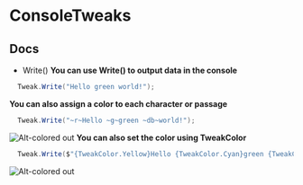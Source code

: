 # ConsoleTweaks
## Docs
- Write()
**You can use Write() to output data in the console**
```c#
  Tweak.Write("Hello green world!");
```
**You can also assign a color to each character or passage**
```c#
  Tweak.Write("~r~Hello ~g~green ~db~world!");
```
![Alt-colored out](https://sun9-24.userapi.com/impg/8xecKOzTmKUyKUruOfOODpPmg1f2-pCGJ6IkCw/zdzq6Ja6ZLg.jpg?size=961x485&quality=96&proxy=1&sign=12c5220b07136c4b8948445942dd483c&type=album "Орк")
**You can also set the color using TweakColor**
```c#
  Tweak.Write($"{TweakColor.Yellow}Hello {TweakColor.Cyan}green {TweakColor.Magenta}world!");
```
![Alt-colored out](https://sun9-23.userapi.com/impg/5qtNrB0wKYPYvUmaeo-otREJBR74kDICWLUMsQ/RzC3Yv59hCQ.jpg?size=953x470&quality=96&proxy=1&sign=2c4b512d91dfab060a3ee3a99d08bf47&type=album "Орк")
